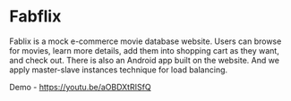 # Fabflix

Fablix is a mock e-commerce movie database website. Users can browse for movies, learn more details, add them into shopping cart as they want, and check out. There is also an Android app built on the website. And we apply master-slave instances technique for load balancing.


Demo - https://youtu.be/aOBDXtRISfQ
